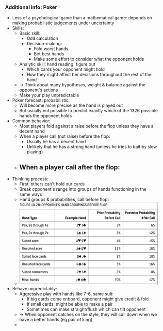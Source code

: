 
### Additional info: Poker
- Less of a psychological game than a mathematical game:
depends on making probabilistic judgements under uncertainty
- Skills:
  - Basic skill:
    - Odd calculation
    - Decision-making:
      - Fold worst hands
      - Bet best hands
      - Make some effort to consider what the opponent holds
  - Analytic skill: hand reading: figure out
    - Which cards your opponent might hold
    - How they might affect her decisions throughout the rest of the hand
  - -> Think about many hypotheses, weight & balance against the opponent's actions
  - Make your play unpredictable
- Poker forecast: probabilistic:
  - Will become more precise as the hand is played out
  - But usually not possible to predict exactly which of the 1326 possible hands the opponent holds
- Common behavior:
  - Most players fold against a raise before the flop unless they have a decent hand
  - When a player call (not raise) before the flop:
      - Usually he has a decent hand
      - Unlikely that he has a strong hand (unless he tries to bait by slow playing)
  - When a player call after the flop:
    - 
- Thinking process:
  - First: others can't hold our cards
  - Break opponent's range into groups of hands functioning in the same ways
  - Hand groups & probabilities, call before flop:
  - <img src="../resources/the-signal-and-the-noise/1.png" alt="drawing" width="500"/>
- Behave unpredictably:
  - Aggressive play with hands like 7-6, same suit:
    - If big cards come onboard, opponent might give credit & fold
    - If small cards: might be able to make a pair
    - Sometimes can make straight/flush which can tilt opponent
  - -> When opponent catches on the style, they will call down when we have a better hands (eg pair of king)
  - 